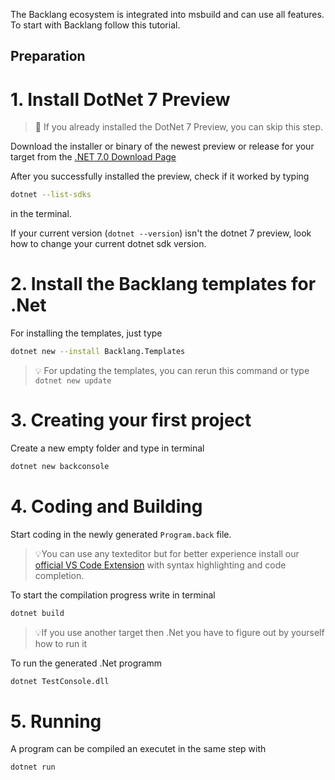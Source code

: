 The Backlang ecosystem is integrated into msbuild and can use all features. To start with Backlang follow this tutorial.

## Preparation

# 1. Install DotNet 7 Preview
> 🚀 If you already installed the DotNet 7 Preview, you can skip this step.

Download the installer or binary of the newest preview or release for your target from the [.NET 7.0 Download Page](https://dotnet.microsoft.com/en-us/download/dotnet/7.0)

After you successfully installed the preview, check if it worked by typing 
```bash
dotnet --list-sdks
```
in the terminal.

If your current version (`dotnet --version`) isn't the dotnet 7 preview, look how to change your current dotnet sdk version.

# 2. Install the Backlang templates for .Net

For installing the templates, just type
```bash
dotnet new --install Backlang.Templates
```

> 💡 For updating the templates, you can rerun this command or type `dotnet new update`

# 3. Creating your first project

Create a new empty folder and type in terminal
```bash
dotnet new backconsole
```

# 4. Coding and Building

Start coding in the newly generated `Program.back` file.

> 💡You can use any texteditor but for better experience install our [official VS Code Extension](https://marketplace.visualstudio.com/items?itemName=furesoft.back) with syntax highlighting and code completion.

To start the compilation progress write in terminal
```bash
dotnet build
```

> 💡If you use another target then .Net you have to figure out by yourself how to run it

To run the generated .Net programm
```bash
dotnet TestConsole.dll
```

# 5. Running

A program can be compiled an executet in the same step with

```bash
dotnet run
```